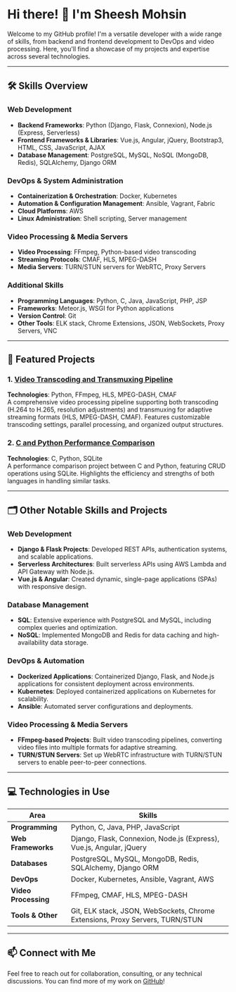 # Hi there! 👋 I'm Sheesh Mohsin

Welcome to my GitHub profile! I'm a versatile developer with a wide range of skills, from backend and frontend development to DevOps and video processing. Here, you'll find a showcase of my projects and expertise across several technologies.

---

## 🛠️ Skills Overview

### Web Development

- **Backend Frameworks**: Python (Django, Flask, Connexion), Node.js (Express, Serverless)
- **Frontend Frameworks & Libraries**: Vue.js, Angular, jQuery, Bootstrap3, HTML, CSS, JavaScript, AJAX
- **Database Management**: PostgreSQL, MySQL, NoSQL (MongoDB, Redis), SQLAlchemy, Django ORM

### DevOps & System Administration

- **Containerization & Orchestration**: Docker, Kubernetes
- **Automation & Configuration Management**: Ansible, Vagrant, Fabric
- **Cloud Platforms**: AWS
- **Linux Administration**: Shell scripting, Server management

### Video Processing & Media Servers

- **Video Processing**: FFmpeg, Python-based video transcoding
- **Streaming Protocols**: CMAF, HLS, MPEG-DASH
- **Media Servers**: TURN/STUN servers for WebRTC, Proxy Servers

### Additional Skills

- **Programming Languages**: Python, C, Java, JavaScript, PHP, JSP
- **Frameworks**: Meteor.js, WSGI for Python applications
- **Version Control**: Git
- **Other Tools**: ELK stack, Chrome Extensions, JSON, WebSockets, Proxy Servers, VNC

---

## 📂 Featured Projects

### 1. [Video Transcoding and Transmuxing Pipeline](https://github.com/username/video-transcoding-pipeline)
**Technologies**: Python, FFmpeg, HLS, MPEG-DASH, CMAF  
A comprehensive video processing pipeline supporting both transcoding (H.264 to H.265, resolution adjustments) and transmuxing for adaptive streaming formats (HLS, MPEG-DASH, CMAF). Features customizable transcoding settings, parallel processing, and organized output structures.

### 2. [C and Python Performance Comparison](https://github.com/username/c-python-performance-comparison)
**Technologies**: C, Python, SQLite  
A performance comparison project between C and Python, featuring CRUD operations using SQLite. Highlights the efficiency and strengths of both languages in handling similar tasks.

---

## 🗂️ Other Notable Skills and Projects

### Web Development

- **Django & Flask Projects**: Developed REST APIs, authentication systems, and scalable applications.
- **Serverless Architectures**: Built serverless APIs using AWS Lambda and API Gateway with Node.js.
- **Vue.js & Angular**: Created dynamic, single-page applications (SPAs) with responsive design.

### Database Management

- **SQL**: Extensive experience with PostgreSQL and MySQL, including complex queries and optimization.
- **NoSQL**: Implemented MongoDB and Redis for data caching and high-availability data storage.

### DevOps & Automation

- **Dockerized Applications**: Containerized Django, Flask, and Node.js applications for consistent deployment across environments.
- **Kubernetes**: Deployed containerized applications on Kubernetes for scalability.
- **Ansible**: Automated server configurations and deployments.

### Video Processing & Media Servers

- **FFmpeg-based Projects**: Built video transcoding pipelines, converting video files into multiple formats for adaptive streaming.
- **TURN/STUN Servers**: Set up WebRTC infrastructure with TURN/STUN servers to enable peer-to-peer connections.

---

## 💻 Technologies in Use

| Area                 | Skills                                                                                                   |
|----------------------|---------------------------------------------------------------------------------------------------------|
| **Programming**      | Python, C, Java, PHP, JavaScript                                                                        |
| **Web Frameworks**   | Django, Flask, Connexion, Node.js (Express), Vue.js, Angular, jQuery                                    |
| **Databases**        | PostgreSQL, MySQL, MongoDB, Redis, SQLAlchemy, Django ORM                                               |
| **DevOps**           | Docker, Kubernetes, Ansible, Vagrant, AWS                                                               |
| **Video Processing** | FFmpeg, CMAF, HLS, MPEG-DASH                                                                            |
| **Tools & Other**    | Git, ELK stack, JSON, WebSockets, Chrome Extensions, Proxy Servers, TURN/STUN                          |

---

## 📫 Connect with Me

Feel free to reach out for collaboration, consulting, or any technical discussions. You can find more of my work on [GitHub](https://github.com/sheeshmohsin)!
